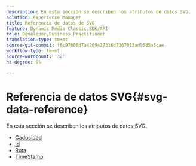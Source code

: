 ```yaml
---
description: En esta sección se describen los atributos de datos SVG.
solution: Experience Manager
title: Referencia de datos de SVG
feature: Dynamic Media Classic,SDK/API
role: Developer,Business Practitioner
translation-type: tm+mt
source-git-commit: f6c97606d7a4209427316d7367013ad9585a5cae
workflow-type: tm+mt
source-wordcount: '32'
ht-degree: 9%

---
```



# Referencia de datos SVG{#svg-data-reference}

En esta sección se describen los atributos de datos SVG.

* [Caducidad](r-expiration-svg.md)
* [Id](r-id-svg.md)
* [Ruta](r-path-svg.md)
* [TimeStamp](r-timestamp-svg.md)
